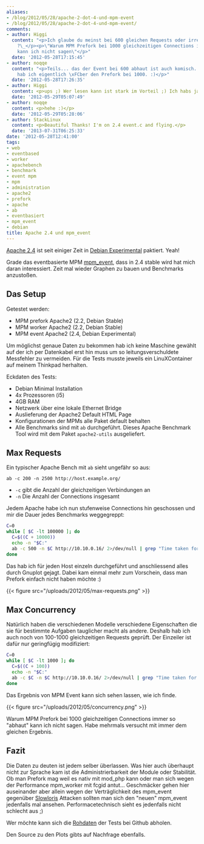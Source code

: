 ```yaml
---
aliases:
- /blog/2012/05/28/apache-2-dot-4-und-mpm-event
- /blog/2012/05/28/apache-2-dot-4-und-mpm-event/
comments:
- author: Higgi
  content: "<p>Ich glaube du meinst bei 600 gleichen Requests oder irre ich mich da
    ?\_</p><p>\"Warum MPM Prefork bei 1000 gleichzeitigen Connections immer so \u201Cabhaut\u201D
    kann ich nicht sagen\"</p>"
  date: '2012-05-28T17:15:45'
- author: noqqe
  content: "<p>Teils... das der Event bei 600 abhaut ist auch komisch... aber geschrieben
    hab ich eigentlich \xFCber den Prefork bei 1000. :)</p>"
  date: '2012-05-28T17:26:35'
- author: Higgi
  content: <p>ups ;) Wer lesen kann ist stark im Vorteil ;) Ich habs ja sogar zitiert.</p>
  date: '2012-05-29T05:07:49'
- author: noqqe
  content: <p>hehe :)</p>
  date: '2012-05-29T05:28:06'
- author: StackLinux
  content: <p>Beautiful Thanks! I'm on 2.4 event.c and flying.</p>
  date: '2013-07-31T06:25:33'
date: '2012-05-28T12:41:00'
tags:
- web
- eventbased
- worker
- apachebench
- benchmark
- event mpm
- mpm
- administration
- apache2
- prefork
- apache
- ab
- eventbasiert
- mpm_event
- debian
title: Apache 2.4 und mpm_event
---
```


[Apache 2.4](http://httpd.apache.org/docs/2.4/) ist seit einiger Zeit in
[Debian Experimental](http://www.debian.org/releases/experimental/)
paktiert. Yeah!

Grade das eventbasierte MPM
[mpm_event](http://httpd.apache.org/docs/2.4/mod/event.html), dass in 2.4
stable wird hat mich daran interessiert. Zeit mal wieder Graphen zu bauen
und Benchmarks anzustoßen.

## Das Setup

Getestet werden:

* MPM prefork Apache2 (2.2, Debian Stable)
* MPM worker Apache2 (2.2, Debian Stable)
* MPM event Apache2 (2.4, Debian Experimental)

Um möglichst genaue Daten zu bekommen hab ich keine Maschine gewählt auf der
ich per Datenkabel erst hin muss um so leitungsverschuldete Messfehler zu
vermeiden. Für die Tests musste jeweils ein LinuXContainer auf meinem Thinkpad
herhalten.

Eckdaten des Tests:

* Debian Minimal Installation
* 4x Prozessoren (i5)
* 4GB RAM
* Netzwerk über eine lokale Ethernet Bridge
* Auslieferung der Apache2 Default HTML Page
* Konfigurationen der MPMs alle Paket default behalten
* Alle Benchmarks sind mit `ab` durchgeführt. Dieses Apache Benchmark Tool
  wird mit dem Paket `apache2-utils` ausgeliefert.

## Max Requests

Ein typischer Apache Bench mit `ab` sieht ungefähr so aus:

```
ab -c 200 -n 2500 http://host.example.org/
```

* `-c` gibt die Anzahl der gleichzeitigen Verbindungen an
* `-n` Die Anzahl der Connections insgesamt

Jedem Apache habe ich nun stufenweise Connections hin geschossen
und mir die Dauer jedes Benchmarks weggegreppt:

``` bash
C=0
while [ $C -lt 100000 ]; do
  C=$((C + 10000))
  echo -n "$C:"
  ab -c 500 -n $C http://10.10.0.16/ 2>/dev/null | grep "Time taken for tests:" | awk '{print $5}'
done
```

Das hab ich für jeden Host einzeln durchgeführt und anschliessend alles durch
Gnuplot gejagt. Dabei kam einmal mehr zum Vorschein, dass man Prefork einfach
nicht haben möchte :)

{{< figure src="/uploads/2012/05/max-requests.png" >}}

## Max Concurrency

Natürlich haben die verschiedenen Modelle verschiedene Eigenschaften die
sie für bestimmte Aufgaben tauglicher macht als andere. Deshalb hab ich auch noch
von 100-1000 gleichzeitigen Requests geprüft. Der Einzeiler ist dafür nur
geringfügig modifiziert:

``` bash
C=0
while [ $C -lt 1000 ]; do
  C=$((C + 100))
  echo -n "$C:"
  ab -c $C -n $C http://10.10.0.16/ 2>/dev/null | grep "Time taken for tests:" | awk '{print $5}'
done
```

Das Ergebnis von MPM Event kann sich sehen lassen, wie ich finde.

{{< figure src="/uploads/2012/05/concurrency.png" >}}

Warum MPM Prefork bei 1000 gleichzeitigen Connections immer so "abhaut" kann ich
nicht sagen. Habe mehrmals versucht mit immer dem gleichen Ergebnis.

## Fazit

Die Daten zu deuten ist jedem selber überlassen. Was hier auch überhaupt nicht
zur Sprache kam ist die Administrierbarkeit der Module oder Stabilität. Ob man
Prefork mag weil es nativ mit mod_php kann oder man sich wegen der Performance
mpm_worker mit fcgid antut... Geschmäcker gehen hier auseinander aber allein
wegen der Verträglichkeit des mpm_event gegenüber
[Slowloris](http://de.wikipedia.org/wiki/Slowloris) Attacken sollten man sich
den "neuen" mpm_event jedenfalls mal ansehen. Performacetechnisch sieht es
jedenfalls nicht schlecht aus ;)

Wer möchte kann sich die [Rohdaten](https://gist.github.com/2764231) der Tests
bei Github abholen.

Den Source zu den Plots gibts auf Nachfrage ebenfalls.
